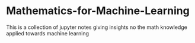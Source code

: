 # Mathematics-for-Machine-Learning
This is a collection of jupyter notes giving insights no the math knowledge applied towards machine learning
